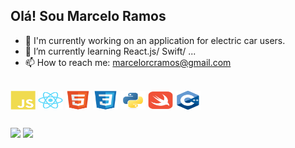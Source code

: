 ## Olá! Sou Marcelo Ramos 

- 🔭 I'm currently working on an application for electric car users. 
- 🌱 I’m currently learning React.js/ Swift/ ...
- 📫 How to reach me: marcelorcramos@gmail.com

<div style="display: inline_block"><br>
  <img align="center" alt="MarceloRamos-Js" height="30" width="40" src="https://raw.githubusercontent.com/devicons/devicon/master/icons/javascript/javascript-plain.svg">
  <img align="center" alt="MarceloRamos-React" height="30" width="40" src="https://raw.githubusercontent.com/devicons/devicon/master/icons/react/react-original.svg">
  <img align="center" alt="MarceloRamos-HTML" height="30" width="40" src="https://raw.githubusercontent.com/devicons/devicon/master/icons/html5/html5-original.svg">
  <img align="center" alt="MarceloRamos-CSS" height="30" width="40" src="https://raw.githubusercontent.com/devicons/devicon/master/icons/css3/css3-original.svg">
  <img align="center" alt="MarceloRamos-Python" height="30" width="40" src="https://raw.githubusercontent.com/devicons/devicon/master/icons/python/python-original.svg">
  <img align="center" alt="MarceloRamos-Swift" height="30" width="40" src="https://raw.githubusercontent.com/devicons/devicon/master/icons/swift/swift-original.svg">
  <img align="center" alt="MarceloRamos-C" height="30" width="40" src="https://raw.githubusercontent.com/devicons/devicon/master/icons/Cplusplus/Cplusplus-original.svg">
</div>

##

<div> 
  <a href = "marcelorcramos@gmail.com"><img src="https://img.shields.io/badge/-Gmail-%23333?style=for-the-badge&logo=gmail&logoColor=white" target="_blank"></a>
  <a href="https://www.linkedin.com/in/marcelorcramos/" target="_blank"><img src="https://img.shields.io/badge/-LinkedIn-%230077B5?style=for-the-badge&logo=linkedin&logoColor=white" target="_blank"></a> 
</div>
